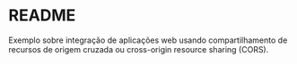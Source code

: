 # README #

Exemplo sobre integração de aplicações web usando compartilhamento de recursos de origem cruzada ou cross-origin resource sharing (CORS).
